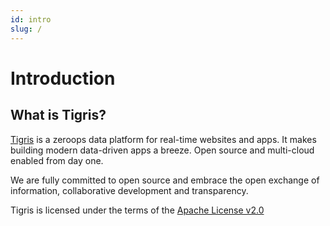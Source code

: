 ```yaml
---
id: intro
slug: /
---
```


# Introduction

## What is Tigris?

[Tigris](https://github.com/tigrisdata/tigrisdb) is a zeroops data platform
for real-time websites and apps.
It makes building modern data-driven apps a breeze. Open source and
multi-cloud enabled from day one.

We are fully committed to open source and embrace the open exchange of
information, collaborative development and transparency.

Tigris is licensed under the terms of the
[Apache License v2.0](http://www.apache.org/licenses/LICENSE-2.0)
